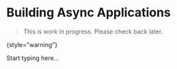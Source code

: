 # Building Async Applications

> This is work in progress. Please check back later.
> 
{style="warning"}

Start typing here...
